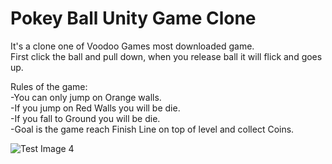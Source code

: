 # Pokey Ball Unity Game Clone

It's a clone one of Voodoo Games most downloaded game.<br/>
First click the ball and pull down, when you release ball it will flick and goes up.<br/>

Rules of the game:<br/>
-You can only jump on Orange walls.<br/>
-If you jump on Red Walls you will be die.<br/>
-If you fall to Ground you will be die.<br/>
-Goal is the game reach Finish Line on top of level and collect Coins.<br/>


![Test Image 4](https://raw.githubusercontent.com/sinansa91/Pokey-Ball-Unity-Game-Clone/master/Ekran%20Alıntısı.PNG)
